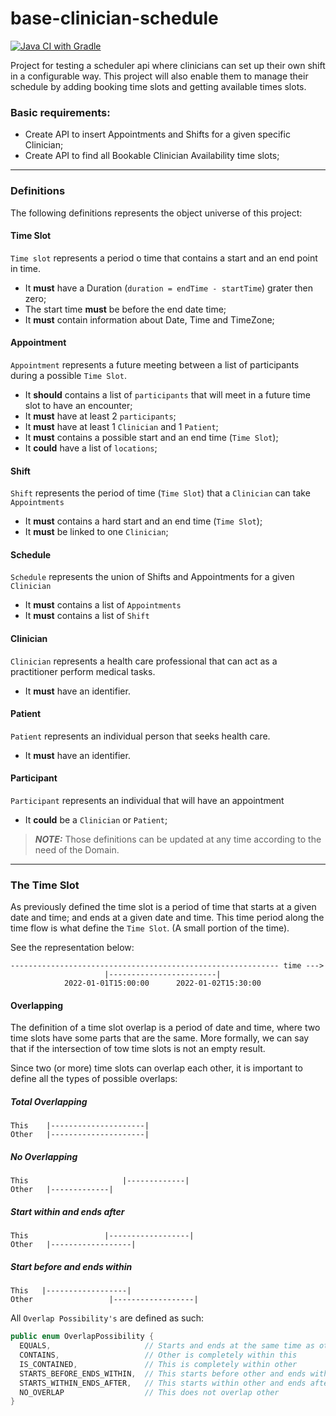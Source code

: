 # base-clinician-schedule

[![Java CI with Gradle](https://github.com/DanielMachadoVasconcelos/base-clinician-schedule/actions/workflows/gradle.yml/badge.svg)](https://github.com/DanielMachadoVasconcelos/base-clinician-schedule/actions/workflows/gradle.yml)

Project for testing a scheduler api where clinicians can set up their own shift in a configurable way.
This project will also enable them to manage their schedule by adding booking time slots and getting available times slots.

### Basic requirements:
* Create API to insert Appointments and Shifts for a given specific Clinician;
* Create API to find all Bookable Clinician Availability time slots;

-------------
### Definitions

The following definitions represents the object universe of this project:

#### Time Slot
```Time slot``` represents a period o time that contains a start and an end point in time. 
 
* It **must** have a Duration (```duration = endTime - startTime```) grater then zero;
* The start time **must** be before the end date time;
* It **must** contain information about Date, Time and TimeZone; 

#### Appointment
```Appointment``` represents a future meeting between a list of participants during a possible ```Time Slot```.

* It **should** contains a list of ```participants``` that will meet in a future time slot to have an encounter;
* It **must** have at least 2 ```participants```;
* It **must** have at least 1 ```Clinician``` and 1 ```Patient```;
* It **must** contains a possible start and an end time (```Time Slot```);
* It **could** have a list of ```locations```; 

#### Shift
```Shift``` represents the period of time (```Time Slot```) that a ```Clinician``` can take ```Appointments```

* It **must** contains a hard start and an end time (```Time Slot```);
* It **must** be linked to one ```Clinician```;

#### Schedule
```Schedule``` represents the union of Shifts and Appointments for a given ```Clinician``` 

* It **must** contains a list of ```Appointments```
* It **must** contains a list of ```Shift```

#### Clinician
```Clinician```  represents a health care professional that can act as a practitioner perform medical tasks.
* It **must** have an identifier.

#### Patient
```Patient```  represents an individual person that seeks health care.
* It **must** have an identifier.

#### Participant
```Participant``` represents an individual that will have an appointment 
* It **could** be a ```Clinician``` or ```Patient```; 

> **_NOTE:_**  Those definitions can be updated at any time according to the need of the Domain.
-------------

### The Time Slot 

As previously defined the time slot is a period of time that starts at a given date and time; and ends at a given date and time.
This time period along the time flow is what define the ````Time Slot````. (A small portion of the time).

See the representation below:
```
------------------------------------------------------------ time ---> 
                     |------------------------| 
            2022-01-01T15:00:00      2022-01-02T15:30:00
```

#### Overlapping

The definition of a time slot overlap is a period of date and time, where two time slots have some parts that are the same.
More formally, we can say that if the intersection of tow time slots is not an empty result.

Since two (or more) time slots can overlap each other, it is important to define all the types of possible overlaps:


##### Total Overlapping
```
This    |---------------------|
Other   |---------------------|
```
##### No Overlapping
```
This                     |-------------|
Other   |-------------|
```
##### Start within and ends after
```
This                 |------------------|
Other   |------------------|
```
##### Start before and ends within
```
This   |------------------|
Other                 |------------------|
```

All ```Overlap Possibility's``` are defined as such:
```java
public enum OverlapPossibility {
  EQUALS,                     // Starts and ends at the same time as other
  CONTAINS,                   // Other is completely within this
  IS_CONTAINED,               // This is completely within other
  STARTS_BEFORE_ENDS_WITHIN,  // This starts before other and ends within it
  STARTS_WITHIN_ENDS_AFTER,   // This starts within other and ends after it
  NO_OVERLAP                  // This does not overlap other
}
```